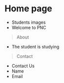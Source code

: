 # Home page
- Students images
- Welcome to PNC

>About
- The student is studying 

>Contact
- Contact Us
- Name
- Email